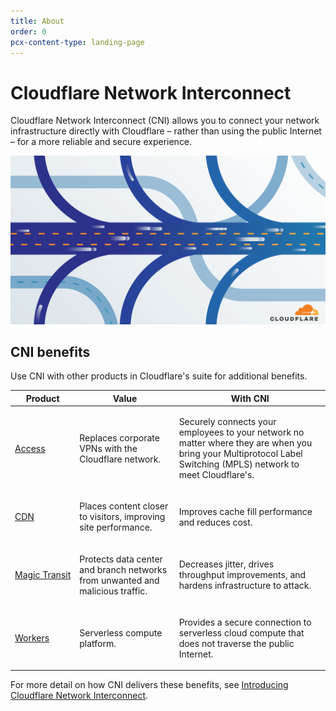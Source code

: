 ```yaml
---
title: About
order: 0
pcx-content-type: landing-page
---
```


# Cloudflare Network Interconnect

Cloudflare Network Interconnect (CNI) allows you to connect your network infrastructure directly with Cloudflare – rather than using the public Internet – for a more reliable and secure experience.

![Cloudflare Network Interconnect docs home illustration](./static/home.png)

## CNI benefits

Use CNI with other products in Cloudflare's suite for additional benefits.

<TableWrap>

<table>
  <thead>
    <tr>
      <th>Product</th>
      <th>Value</th>
      <th>With CNI</th>
    </tr>
  </thead>
  <tbody>
    <tr>
      <td>
        <span style="white-space: nowrap">
          <a href="https://www.cloudflare.com/teams/access/">Access</a>
        </span>
      </td>
      <td>
        <p>Replaces corporate VPNs with the Cloudflare network.</p>
      </td>
      <td>
        <p>
          Securely connects your employees to your network no matter where they are when you bring
          your Multiprotocol Label Switching (MPLS) network to meet Cloudflare's.
        </p>
      </td>
    </tr>
    <tr>
      <td>
        <span style="white-space: nowrap">
          <a href="https://www.cloudflare.com/cdn/">CDN</a>
        </span>
      </td>
      <td>
        <p>Places content closer to visitors, improving site performance.</p>
      </td>
      <td>
        <p>Improves cache fill performance and reduces cost.</p>
      </td>
    </tr>
    <tr>
      <td>
        <span style="white-space: nowrap">
          <a href="https://www.cloudflare.com/magic-transit/">Magic Transit</a>
        </span>
      </td>
      <td>
        <p>Protects data center and branch networks from unwanted and malicious traffic.</p>
      </td>
      <td>
        <p>
          Decreases jitter, drives throughput improvements, and hardens infrastructure to attack.
        </p>
      </td>
    </tr>
    <tr>
      <td>
        <span style="white-space: nowrap">
          <a href="https://workers.cloudflare.com/">Workers</a>
        </span>
      </td>
      <td>
        <p>Serverless compute platform.</p>
      </td>
      <td>
        <p>
          Provides a secure connection to serverless cloud compute that does not traverse the public
          Internet.
        </p>
      </td>
    </tr>
  </tbody>
</table>

</TableWrap>

For more detail on how CNI delivers these benefits, see [Introducing Cloudflare Network Interconnect](https://blog.cloudflare.com/cloudflare-network-interconnect/#:~:text=Today%20we're%20excited%20to,to%20their%20physical%20network%20edge.).

